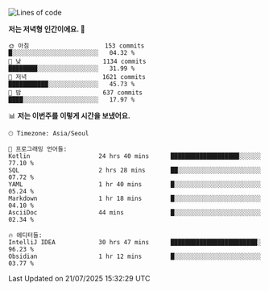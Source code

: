   <!--START_SECTION:waka-->
![Lines of code](https://img.shields.io/badge/%EC%A0%80%EB%8A%94%20%EC%97%AC%ED%83%9C%EA%B9%8C%EC%A7%80%20-1.9%20million%20%EC%A4%84%EC%9D%98%20%EC%BD%94%EB%93%9C%EB%A5%BC%20%EC%9E%91%EC%84%B1%ED%96%88%EC%96%B4%EC%9A%94.-blue)

**저는 저녁형 인간이에요. 🦉** 

```text
🌞 아침                     153 commits         █░░░░░░░░░░░░░░░░░░░░░░░░   04.32 % 
🌆 낮　                     1134 commits        ████████░░░░░░░░░░░░░░░░░   31.99 % 
🌃 저녁                     1621 commits        ███████████░░░░░░░░░░░░░░   45.73 % 
🌙 밤　                     637 commits         ████░░░░░░░░░░░░░░░░░░░░░   17.97 % 
```


📊 **저는 이번주를 이렇게 시간을 보냈어요.** 

```text
🕑︎ Timezone: Asia/Seoul

💬 프로그래밍 언어들: 
Kotlin                   24 hrs 40 mins      ███████████████████░░░░░░   77.10 % 
SQL                      2 hrs 28 mins       ██░░░░░░░░░░░░░░░░░░░░░░░   07.72 % 
YAML                     1 hr 40 mins        █░░░░░░░░░░░░░░░░░░░░░░░░   05.24 % 
Markdown                 1 hr 18 mins        █░░░░░░░░░░░░░░░░░░░░░░░░   04.10 % 
AsciiDoc                 44 mins             █░░░░░░░░░░░░░░░░░░░░░░░░   02.34 % 

🔥 에디터들: 
IntelliJ IDEA            30 hrs 47 mins      ████████████████████████░   96.23 % 
Obsidian                 1 hr 12 mins        █░░░░░░░░░░░░░░░░░░░░░░░░   03.77 % 
```


 Last Updated on 21/07/2025 15:32:29 UTC
<!--END_SECTION:waka-->

